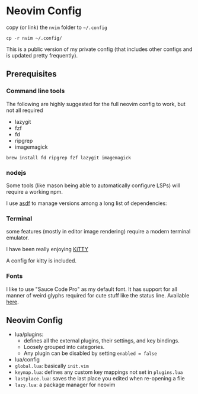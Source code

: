 # Neovim Config

copy (or link) the `nvim` folder to `~/.config`
```shell
cp -r nvim ~/.config/
```
This is a public version of my private config (that includes other configs and is updated pretty frequently).

## Prerequisites

### Command line tools
The following are highly suggested for the full neovim config to work, but not all required
 - lazygit
 - fzf
 - fd
 - ripgrep
 - imagemagick

```shell
brew install fd ripgrep fzf lazygit imagemagick
```
### nodejs
Some tools (like mason being able to automatically configure LSPs) will require a working npm.

I use [asdf](http://asdf-vm.com) to manage versions among a long list of dependencies:

### Terminal
some features (mostly in editor image rendering) require a modern terminal emulator.

I have been really enjoying [KiTTY](https://sw.kovidgoyal.net/kitty/)

A config for kitty is included.

### Fonts
I like to use "Sauce Code Pro" as my default font. It has support for all manner of weird glyphs required for cute stuff like the status line. Available [here](https://www.nerdfonts.com/font-downloads).


## Neovim Config
 - lua/plugins:
   - defines all the external plugins, their settings, and key bindings.
    - Loosely grouped into categories.
    - Any plugin can be disabled by setting `enabled = false`
 - lua/config
  - `global.lua`: basically `init.vim`
  - `keymap.lua`: defines any custom key mappings not set in `plugins.lua`
  - `lastplace.lua`: saves the last place you edited when re-opening a file
  - `lazy.lua`: a package manager for neovim
